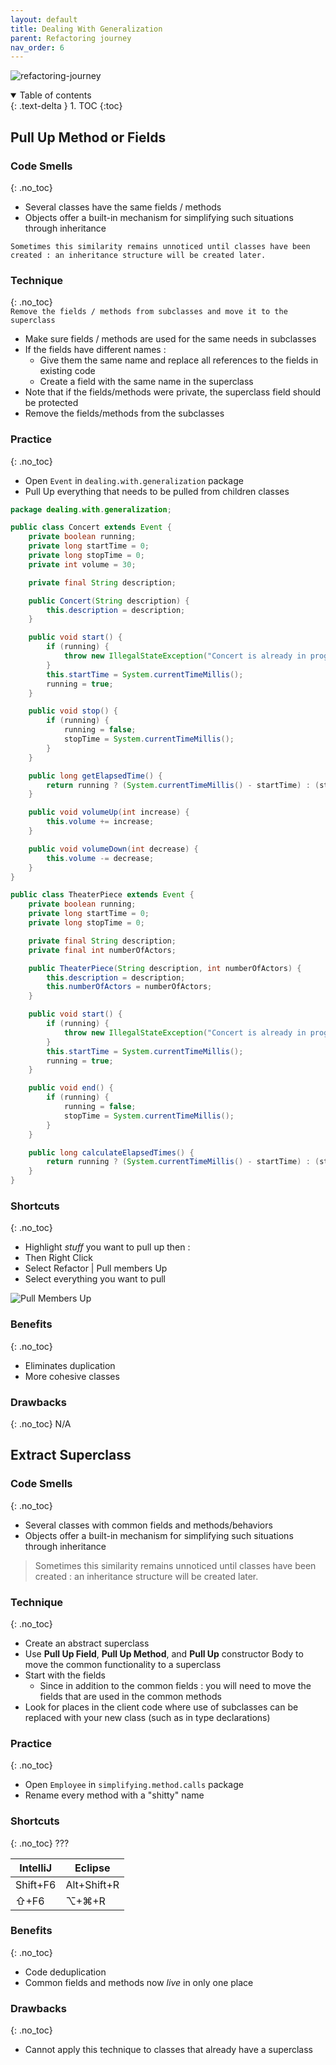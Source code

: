 ```yaml
---
layout: default
title: Dealing With Generalization
parent: Refactoring journey
nav_order: 6
---
```


![refactoring-journey](../img/6-dealing-with-generalization.webp)

<details open markdown="block">
  <summary>
    Table of contents
  </summary>
  {: .text-delta }
1. TOC
{:toc}
</details>

## Pull Up Method or Fields
### Code Smells
{: .no_toc}
* Several classes have the same fields / methods
* Objects offer a built-in mechanism for simplifying such situations through inheritance

`Sometimes this similarity remains unnoticed until classes have been created : an inheritance structure will be created later.`

### Technique
{: .no_toc}  
`Remove the fields / methods from subclasses and move it to the superclass`
* Make sure fields / methods are used for the same needs in subclasses
* If the fields have different names :
    * Give them the same name and replace all references to the fields in existing code
    * Create a field with the same name in the superclass 
* Note that if the fields/methods were private, the superclass field should be protected
* Remove the fields/methods from the subclasses

### Practice
{: .no_toc}
* Open `Event` in `dealing.with.generalization` package
* Pull Up everything that needs to be pulled from children classes

```java
package dealing.with.generalization;

public class Concert extends Event {
    private boolean running;
    private long startTime = 0;
    private long stopTime = 0;
    private int volume = 30;

    private final String description;

    public Concert(String description) {
        this.description = description;
    }

    public void start() {
        if (running) {
            throw new IllegalStateException("Concert is already in progress");
        }
        this.startTime = System.currentTimeMillis();
        running = true;
    }

    public void stop() {
        if (running) {
            running = false;
            stopTime = System.currentTimeMillis();
        }
    }

    public long getElapsedTime() {
        return running ? (System.currentTimeMillis() - startTime) : (stopTime - startTime);
    }

    public void volumeUp(int increase) {
        this.volume += increase;
    }

    public void volumeDown(int decrease) {
        this.volume -= decrease;
    }
}

public class TheaterPiece extends Event {
    private boolean running;
    private long startTime = 0;
    private long stopTime = 0;

    private final String description;
    private final int numberOfActors;

    public TheaterPiece(String description, int numberOfActors) {
        this.description = description;
        this.numberOfActors = numberOfActors;
    }

    public void start() {
        if (running) {
            throw new IllegalStateException("Concert is already in progress");
        }
        this.startTime = System.currentTimeMillis();
        running = true;
    }

    public void end() {
        if (running) {
            running = false;
            stopTime = System.currentTimeMillis();
        }
    }

    public long calculateElapsedTimes() {
        return running ? (System.currentTimeMillis() - startTime) : (stopTime - startTime);
    }
}
```

### Shortcuts
{: .no_toc}
* Highlight *stuff* you want to pull up then :
* Then Right Click
* Select Refactor | Pull members Up
* Select everything you want to pull

![Pull Members Up](../img/pull-members-up.webp)

### Benefits
{: .no_toc}
* Eliminates duplication
* More cohesive classes

### Drawbacks
{: .no_toc}
N/A

## Extract Superclass
### Code Smells
{: .no_toc}
* Several classes with common fields and methods/behaviors
* Objects offer a built-in mechanism for simplifying such situations through inheritance

> Sometimes this similarity remains unnoticed until classes have been created : an inheritance structure will be created later.

### Technique
{: .no_toc}
* Create an abstract superclass
* Use **Pull Up Field**, **Pull Up Method**, and **Pull Up** constructor Body to move the common functionality to a superclass
* Start with the fields
    * Since in addition to the common fields : you will need to move the fields that are used in the common methods
* Look for places in the client code where use of subclasses can be replaced with your new class (such as in type declarations)

### Practice
{: .no_toc}
* Open `Employee` in `simplifying.method.calls` package
* Rename every method with a "shitty" name

### Shortcuts
{: .no_toc}
???

| IntelliJ | Eclipse |
|---|---|
| Shift+F6 | Alt+Shift+R |
| ⇧+F6 | ⌥+⌘+R |

### Benefits
{: .no_toc}
* Code deduplication
* Common fields and methods now *live* in only one place

### Drawbacks
{: .no_toc}
* Cannot apply this technique to classes that already have a superclass
